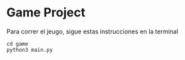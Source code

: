# Game Project

Para correr el jeugo, sigue estas instrucciones en la terminal

```
cd game
python3 main.py
```